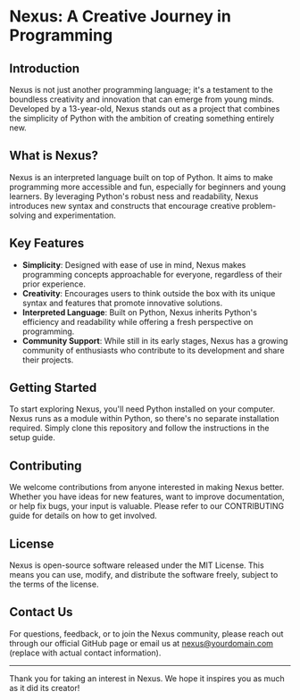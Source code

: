 # Nexus: A Creative Journey in Programming

## Introduction

Nexus is not just another programming language; it's a testament to the boundless creativity and innovation that can emerge from young minds. Developed by a 13-year-old, Nexus stands out
 as a project that combines the simplicity of Python with the ambition of creating something entirely new.

## What is Nexus?

Nexus is an interpreted language built on top of Python. It aims to make programming more accessible and fun, especially for beginners and young learners. By leveraging Python's robust
ness and readability, Nexus introduces new syntax and constructs that encourage creative problem-solving and experimentation.

## Key Features

- **Simplicity**: Designed with ease of use in mind, Nexus makes programming concepts approachable for everyone, regardless of their prior experience.
- **Creativity**: Encourages users to think outside the box with its unique syntax and features that promote innovative solutions.
- **Interpreted Language**: Built on Python, Nexus inherits Python's efficiency and readability while offering a fresh perspective on programming.
- **Community Support**: While still in its early stages, Nexus has a growing community of enthusiasts who contribute to its development and share their projects.

## Getting Started

To start exploring Nexus, you'll need Python installed on your computer. Nexus runs as a module within Python, so there's no separate installation required. Simply clone this repository
 and follow the instructions in the setup guide.

## Contributing

We welcome contributions from anyone interested in making Nexus better. Whether you have ideas for new features, want to improve documentation, or help fix bugs, your input is valuable.
 Please refer to our CONTRIBUTING guide for details on how to get involved.

## License

Nexus is open-source software released under the MIT License. This means you can use, modify, and distribute the software freely, subject to the terms of the license.

## Contact Us

For questions, feedback, or to join the Nexus community, please reach out through our official GitHub page or email us at nexus@yourdomain.com (replace with actual contact information).

---

Thank you for taking an interest in Nexus. We hope it inspires you as much as it did its creator!
